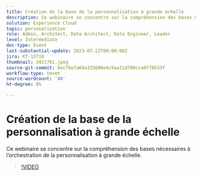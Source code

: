 ```yaml
---
title: Création de la base de la personnalisation à grande échelle
description: Ce webinaire se concentre sur la compréhension des bases nécessaires à l’orchestration de la personnalisation à grande échelle.
solution: Experience Cloud
topic: personalization
role: Admin, Architect, Data Architect, Data Engineer, Leader
level: Intermediate
doc-type: Event
last-substantial-update: 2023-07-22T00:00:00Z
jira: KT-13710
thumbnail: 3421761.jpeg
source-git-commit: 6ec7be7a69a315606e4c9aa11d700cca0f78b33f
workflow-type: tm+mt
source-wordcount: '40'
ht-degree: 0%

---
```



# Création de la base de la personnalisation à grande échelle

Ce webinaire se concentre sur la compréhension des bases nécessaires à l’orchestration de la personnalisation à grande échelle.

>[!VIDEO](https://video.tv.adobe.com/v/3421761/?learn=on)

